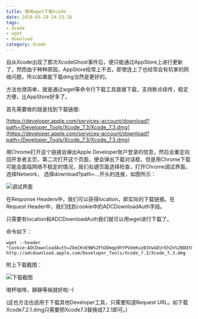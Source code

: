 ```yaml
---
title: 使用wget下载Xcode
date: 2016-03-29 14:53:26
tags:
- Xcode
- wget
- download
category: Xcode
---
```


自从Xcode出现了那次XcodeGhost事件后，便只能通过AppStore上进行更新了，然而由于种种原因，AppStore经常上不去，即使连上了也经常会有坑爹的网络问题，所以如果能下载dmg当然是更好的。

方法也很简单，就是通过wget等命令行下载工具直接下载，支持断点续传，稳定方便，比AppStore好多了。

首先需要做的就是找到下载链接:

[https://developer.apple.com/services-account/download?path=/Developer_Tools/Xcode_7.3/Xcode_7.3.dmg](https://developer.apple.com/services-account/download?path=/Developer_Tools/Xcode_7.3/Xcode_7.3.dmg)

用Chrome打开这个链接会弹出Apple Developer账户登录的信息，然后会重定向回开发者主页，第二次打开这个页面，便会弹出下载对话框，但是用Chrome下载可能会面临网络不稳定的情况，我们右键页面选择检查，打开Chrome调试界面，选择Network， 选择download?path=...开头的连接，如图所示：

![调试界面](http://7xrxpb.com1.z0.glb.clouddn.com/xcode_getcookie.jpeg)

在Response Headers中，我们可以获得location，即实际的下载链接。在Request Header中，我们找到cookie中的ADCDownloadAuth字段。

只需要有location和ADCDownloadAuth我们就可以用wget进行下载了。

命令如下：

```
wget --header "Cookie:ADCDownloadAuth=ZbmIKnE9W%2FhUDmqp9hYPVdeKuzB3VwGEUrEhZn%2BDQtF4Wg9DJiVonlD2Qi7gb7m3ZRLlBQdx02Oq%0D%0AV9qpH2t4WHYq20FxlxKMm7xFJZwEJpg1zXHh08rCVh6bZFBu7J9nfOmkwt21m4esehS0jzrwu%2Fgf%0D%0As5S2EUVdfyfStzkCL3QnTRmo%0D%0A" http://adcdownload.apple.com/Developer_Tools/Xcode_7.3/Xcode_7.3.dmg
```

附上下载截图：

![下载截图](http://7xrxpb.com1.z0.glb.clouddn.com/xcode_wget.png)

喝杯咖啡，静静等候就好啦:-)

(这也方法也适用于下载其他Developer工具，只需要知道Request URL。如下载Xcode7.2.1.dmg只需要把Xcode7.3替换成7.2.1即可。)
